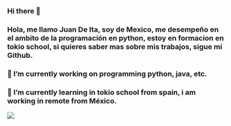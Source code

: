 

### Hi there 👋

### Hola, me llamo Juan De Ita, soy de Mexico, me desempeño en el ambito de la programación en python, estoy en formacion en tokio school, si quieres saber mas sobre mis trabajos, sigue mi Github.
### 🔭 I’m currently working on programming python, java, etc.
### 🌱 I’m currently learning in tokio school from spain, i am working in remote from México.
![](https://static.wikia.nocookie.net/cyberpunk/images/8/85/Night_City_2077.png/revision/latest?cb=20231106005307&path-prefix=es)
